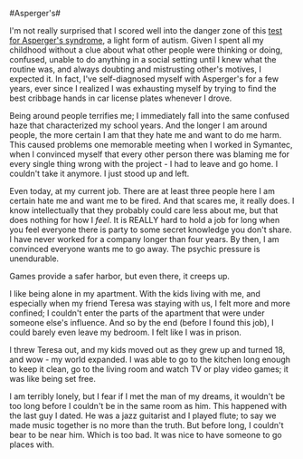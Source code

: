 #Asperger&#039;s#

I'm not really surprised that I scored well into the danger zone of this [test for Asperger's syndrome](http://www.wired.com/wired/archive/9.12/aqtest.html), a light form of autism. Given I spent all my childhood without a clue about what other people were thinking or doing, confused, unable to do anything in a social setting until I knew what the routine was, and always doubting and mistrusting other's motives, I expected it. In fact, I've self-diagnosed myself with Asperger's for a few years, ever since I realized I was exhausting myself by trying to find the best cribbage hands in car license plates whenever I drove.

Being around people terrifies me; I immediately fall into the same confused haze that characterized my school years. And the longer I am around people, the more certain I am that they hate me and want to do me harm. This caused problems one memorable meeting when I worked in Symantec, when I convinced myself that every other person there was blaming me for every single thing wrong with the project - I had to leave and go home. I couldn't take it anymore. I just stood up and left.

Even today, at my current job. There are at least three people here I am certain hate me and want me to be fired. And that scares me, it really does. I know intellectually that they probably could care less about me, but that does nothing for how I *feel*. It is REALLY hard to hold a job for long when you feel everyone there is party to some secret knowledge you don't share. I have never worked for a company longer than four years. By then, I am convinced everyone wants me to go away. The psychic pressure is unendurable.

Games provide a safer harbor, but even there, it creeps up.

I like being alone in my apartment. With the kids living with me, and especially when my friend Teresa was staying with us, I felt more and more confined; I couldn't enter the parts of the apartment that were under someone else's influence. And so by the end (before I found this job), I could barely even leave my bedroom. I felt like I was in prison.

I threw Teresa out, and my kids moved out as they grew up and turned 18, and wow - my world expanded. I was able to go to the kitchen long enough to keep it clean, go to the living room and watch TV or play video games; it was like being set free.

I am terribly lonely, but I fear if I met the man of my dreams, it wouldn't be too long before I couldn't be in the same room as him. This happened with the last guy I dated. He was a jazz guitarist and I played flute; to say we made music together is no more than the truth. But before long, I couldn't bear to be near him. Which is too bad. It was nice to have someone to go places with.
